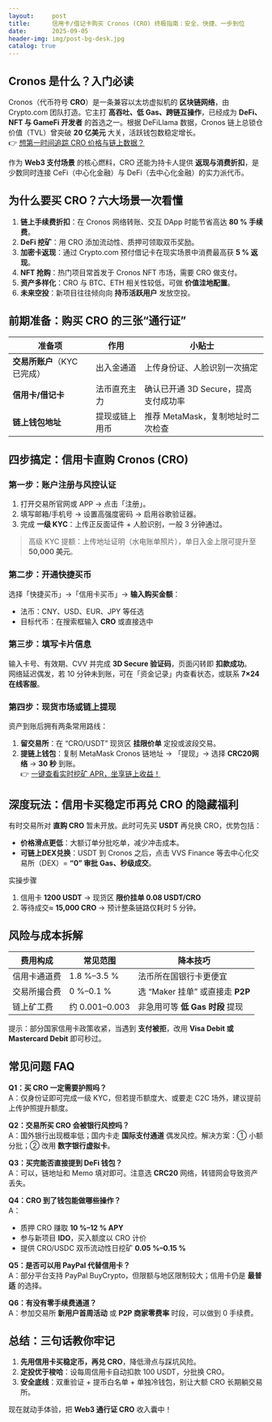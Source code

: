 ```yaml
---
layout:     post
title:      信用卡/借记卡购买 Cronos (CRO) 终极指南：安全、快捷、一步到位
date:       2025-09-05
header-img: img/post-bg-desk.jpg
catalog: true
---
```


## Cronos 是什么？入门必读

Cronos（代币符号 **CRO**）是一条兼容以太坊虚拟机的 **区块链网络**，由 Crypto.com 团队打造。它主打 **高吞吐、低 Gas、跨链互操作**，已经成为 **DeFi、NFT 与 GameFi 开发者** 的首选之一。根据 DeFiLlama 数据，Cronos 链上总锁仓价值（TVL）曾突破 **20 亿美元** 大关，活跃钱包数稳定增长。  
👉 [想第一时间追踪 CRO 价格与链上数据？](https://okxdog.com/)  

作为 **Web3 支付场景** 的核心燃料，CRO 还能为持卡人提供 **返现与消费折扣**，是少数同时连接 CeFi（中心化金融）与 DeFi（去中心化金融）的实力派代币。

## 为什么要买 CRO？六大场景一次看懂

1. **链上手续费折扣**：在 Cronos 网络转账、交互 DApp 时能节省高达 **80 % 手续费**。  
2. **DeFi 挖矿**：用 CRO 添加流动性、质押可领取双币奖励。  
3. **加密卡返现**：通过 Crypto.com 预付借记卡在现实场景中消费最高获 **5 % 返现**。  
4. **NFT 抢购**：热门项目常首发于 Cronos NFT 市场，需要 CRO 做支付。  
5. **资产多样化**：CRO 与 BTC、ETH 相关性较低，可做 **价值洼地配置**。  
6. **未来空投**：新项目往往倾向向 **持币活跃用户** 发放空投。

## 前期准备：购买 CRO 的三张“通行证”

| 准备项 | 作用 | 小贴士 |
|---|---|---|
| **交易所账户**（KYC 已完成） | 出入金通道 | 上传身份证、人脸识别一次搞定 |
| **信用卡/借记卡** | 法币直充主力 | 确认已开通 3D Secure，提高支付成功率 |
| **链上钱包地址** | 提现或链上用币 | 推荐 MetaMask，复制地址时二次检查 |

## 四步搞定：信用卡直购 Cronos (CRO)

### 第一步：账户注册与风控认证  
1. 打开交易所官网或 APP → 点击「注册」。  
2. 填写邮箱/手机号 → 设置高强度密码 → 启用谷歌验证器。  
3. 完成 **一级 KYC**：上传正反面证件 + 人脸识别，一般 3 分钟通过。  

> 高级 KYC 提额：上传地址证明（水电账单照片），单日入金上限可提升至 **50,000 美元**。

### 第二步：开通快捷买币  
选择「快捷买币」→「信用卡买币」→ **输入购买金额**：  
* 法币：CNY、USD、EUR、JPY 等任选  
* 目标代币：在搜索框输入 **CRO** 或直接选中  

### 第三步：填写卡片信息  
输入卡号、有效期、CVV 并完成 **3D Secure 验证码**，页面闪转即 **扣款成功**。  
网络延迟偶发，若 10 分钟未到账，可在「资金记录」内查看状态，或联系 **7×24 在线客服**。

### 第四步：现货市场或链上提现  
资产到账后拥有两条常用路线：  
1. **留交易所**：在 “CRO/USDT” 现货区 **挂限价单** 定投或波段交易。  
2. **提链上钱包**：复制 MetaMask Cronos 链地址 → 「提现」→ 选择 **CRC20网络** → **30 秒** 到账。  
   👉 [一键查看实时挖矿 APR，坐享链上收益！](https://okxdog.com/)

## 深度玩法：信用卡买稳定币再兑 CRO 的隐藏福利

有时交易所对 **直购 CRO** 暂未开放。此时可先买 **USDT** 再兑换 CRO，优势包括：  
- **价格滑点更低**：大额订单分批吃单，减少冲击成本。  
- **可链上DEX兑换**：USDT 到 Cronos 之后，点击 VVS Finance 等去中心化交易所（DEX）= **“0” 审批 Gas、秒级成交**。  

实操步骤  
1. 信用卡 **1200 USDT** → 现货区 **限价挂单 0.08 USDT/CRO**  
2. 等待成交≈ **15,000 CRO** → 预计整条链路仅耗时 5 分钟。

## 风险与成本拆解

| 费用构成 | 常见范围 | 降本技巧 |
|---|---|---|
| 信用卡通道费 | 1.8 %–3.5 % | 法币所在国银行卡更便宜 |
| 交易所撮合费 | 0 %–0.1 % | 选 “Maker 挂单” 或直接走 **P2P** |
| 链上矿工费 | 约 $0.001–$0.003 | 非急用可等 **低 Gas 时段** 提现 |

提示：部分国家信用卡政策收紧，当遇到 **支付被拒**，改用 **Visa Debit 或 Mastercard Debit** 即可秒过。

## 常见问题 FAQ

**Q1：买 CRO 一定需要护照吗？**  
A：仅身份证即可完成一级 KYC，但若提币额度大、或要走 C2C 场外，建议提前上传护照提升额度。

**Q2：交易所买 CRO 会被银行风控吗？**  
A：国外银行出现概率低；国内卡走 **国际支付通道** 偶发风控。解决方案：① 小额分批；② 改用 **数字银行虚拟卡**。

**Q3：买完能否直接提到 DeFi 钱包？**  
A：可以，链地址和 Memo 填对即可。注意选 **CRC20** 网络，转错网会导致资产丢失。

**Q4：CRO 到了钱包能做哪些操作？**  
A：  
- 质押 CRO 赚取 **10 %–12 % APY**  
- 参与新项目 **IDO**，买入额度以 CRO 计价  
- 提供 CRO/USDC 双币流动性日挖矿 **0.05 %–0.15 %**

**Q5：是否可以用 PayPal 代替信用卡？**  
A：部分平台支持 PayPal BuyCrypto，但限额与地区限制较大；信用卡仍是 **最普适** 的选择。

**Q6：有没有零手续费通道？**  
A：参加交易所 **新用户首周活动** 或 **P2P 商家零费率** 时段，可以做到 0 手续费。

## 总结：三句话教你牢记

1. **先用信用卡买稳定币，再兑 CRO**，降低滑点与踩坑风险。  
2. **定投优于梭哈**：设每周信用卡自动扣款 100 USDT，分批换 CRO。  
3. **安全底线**：双重验证 + 提币白名单 + 单独冷钱包，别让大额 CRO 长期躺交易所。  

现在就动手体验，把 **Web3 通行证 CRO** 收入囊中！